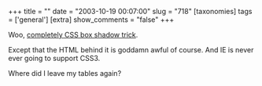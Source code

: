+++
title = ""
date = "2003-10-19 00:07:00"
slug = "718"
[taxonomies]
tags = ['general']
[extra]
show_comments = "false"
+++

Woo, [completely CSS box shadow trick](http://www.designdetector.com/tips/shadow.html).

Except that the HTML behind it is goddamn awful of course. And IE is never ever going to support CSS3.

Where did I leave my tables again?
